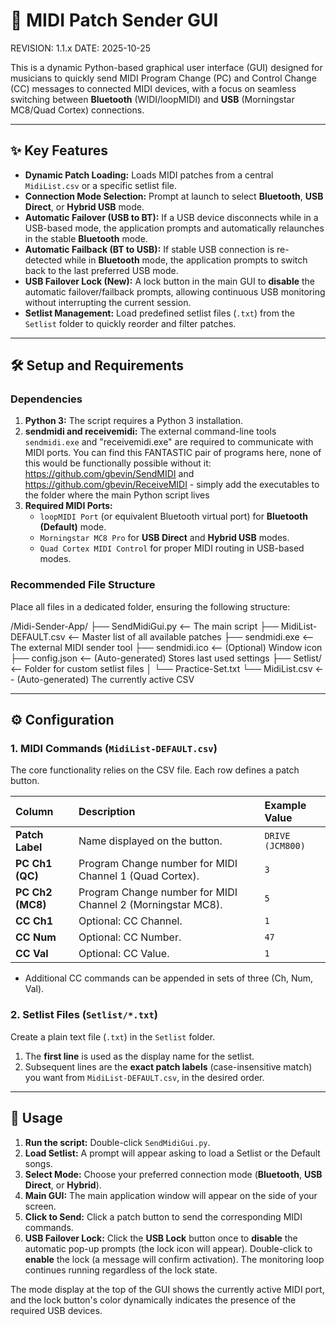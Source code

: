 # 🚀 MIDI Patch Sender GUI

REVISION: 1.1.x
DATE:     2025-10-25

This is a dynamic Python-based graphical user interface (GUI) designed for musicians to quickly send MIDI Program Change (PC) and Control Change (CC) messages to connected MIDI devices, with a focus on seamless switching between **Bluetooth** (WIDI/loopMIDI) and **USB** (Morningstar MC8/Quad Cortex) connections.

---

## ✨ Key Features

* **Dynamic Patch Loading:** Loads MIDI patches from a central `MidiList.csv` or a specific setlist file.
* **Connection Mode Selection:** Prompt at launch to select **Bluetooth**, **USB Direct**, or **Hybrid USB** mode.
* **Automatic Failover (USB to BT):** If a USB device disconnects while in a USB-based mode, the application prompts and automatically relaunches in the stable **Bluetooth** mode.
* **Automatic Failback (BT to USB):** If stable USB connection is re-detected while in **Bluetooth** mode, the application prompts to switch back to the last preferred USB mode.
* **USB Failover Lock (New):** A lock button in the main GUI to **disable** the automatic failover/failback prompts, allowing continuous USB monitoring without interrupting the current session.
* **Setlist Management:** Load predefined setlist files (`.txt`) from the `Setlist` folder to quickly reorder and filter patches.

---

## 🛠️ Setup and Requirements

### Dependencies

1.  **Python 3:** The script requires a Python 3 installation.
2.  **sendmidi and receivemidi:** The external command-line tools `sendmidi.exe` and "receivemidi.exe" are required to communicate with MIDI ports.  You can find this FANTASTIC pair of programs here, none of this would be functionally possible without it: https://github.com/gbevin/SendMIDI and https://github.com/gbevin/ReceiveMIDI - simply add the executables to the folder where the main Python script lives
3.  **Required MIDI Ports:**
    * `loopMIDI Port` (or equivalent Bluetooth virtual port) for **Bluetooth (Default)** mode.
    * `Morningstar MC8 Pro` for **USB Direct** and **Hybrid USB** modes.
    * `Quad Cortex MIDI Control` for proper MIDI routing in USB-based modes.

### Recommended File Structure

Place all files in a dedicated folder, ensuring the following structure:

/Midi-Sender-App/
├── SendMidiGui.py        <-- The main script
├── MidiList-DEFAULT.csv  <-- Master list of all available patches
├── sendmidi.exe          <-- The external MIDI sender tool
├── sendmidi.ico          <-- (Optional) Window icon
├── config.json           <-- (Auto-generated) Stores last used settings
├── Setlist/              <-- Folder for custom setlist files
│   └── Practice-Set.txt
└── MidiList.csv          <-- (Auto-generated) The currently active CSV

---

## ⚙️ Configuration

### 1. MIDI Commands (`MidiList-DEFAULT.csv`)

The core functionality relies on the CSV file. Each row defines a patch button.

| Column | Description | Example Value |
| :--- | :--- | :--- |
| **Patch Label** | Name displayed on the button. | `DRIVE (JCM800)` |
| **PC Ch1 (QC)** | Program Change number for MIDI Channel 1 (Quad Cortex). | `3` |
| **PC Ch2 (MC8)** | Program Change number for MIDI Channel 2 (Morningstar MC8). | `5` |
| **CC Ch1** | Optional: CC Channel. | `1` |
| **CC Num** | Optional: CC Number. | `47` |
| **CC Val** | Optional: CC Value. | `1` |

* Additional CC commands can be appended in sets of three (Ch, Num, Val).

### 2. Setlist Files (`Setlist/*.txt`)

Create a plain text file (`.txt`) in the `Setlist` folder.

1.  The **first line** is used as the display name for the setlist.
2.  Subsequent lines are the **exact patch labels** (case-insensitive match) you want from `MidiList-DEFAULT.csv`, in the desired order.

---

## 🏃 Usage

1.  **Run the script:** Double-click `SendMidiGui.py`.
2.  **Load Setlist:** A prompt will appear asking to load a Setlist or the Default songs.
3.  **Select Mode:** Choose your preferred connection mode (**Bluetooth**, **USB Direct**, or **Hybrid**).
4.  **Main GUI:** The main application window will appear on the side of your screen.
5.  **Click to Send:** Click a patch button to send the corresponding MIDI commands.
6.  **USB Failover Lock:** Click the **USB Lock** button once to **disable** the automatic pop-up prompts (the lock icon will appear). Double-click to **enable** the lock (a message will confirm activation). The monitoring loop continues running regardless of the lock state.

The mode display at the top of the GUI shows the currently active MIDI port, and the lock button's color dynamically indicates the presence of the required USB devices.
